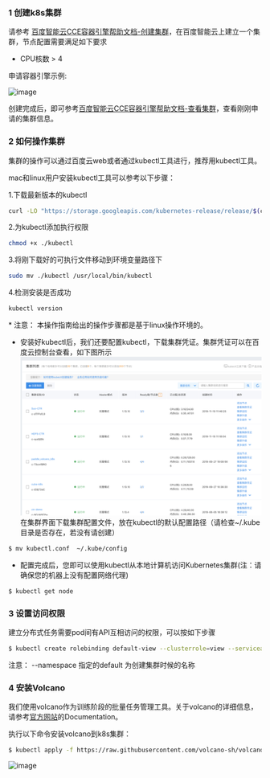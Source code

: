 ### 1 创建k8s集群

请参考
[百度智能云CCE容器引擎帮助文档-创建集群](https://cloud.baidu.com/doc/CCE/s/zjxpoqohb)，在百度智能云上建立一个集群，节点配置需要满足如下要求

- CPU核数 \> 4

申请容器引擎示例:

![image](https://github.com/PaddlePaddle/Serving/raw/master/doc/elastic_ctr/ctr_node.png)

创建完成后，即可参考[百度智能云CCE容器引擎帮助文档-查看集群](https://cloud.baidu.com/doc/CCE/GettingStarted.html#.E6.9F.A5.E7.9C.8B.E9.9B.86.E7.BE.A4)，查看刚刚申请的集群信息。

### 2 如何操作集群

集群的操作可以通过百度云web或者通过kubectl工具进行，推荐用kubectl工具。

mac和linux用户安装kubectl工具可以参考以下步骤：

1.下载最新版本的kubectl
```bash
curl -LO "https://storage.googleapis.com/kubernetes-release/release/$(curl -s https://storage.googleapis.com/kubernetes-release/release/stable.txt)/bin/darwin/amd64/kubectl"
```
2.为kubectl添加执行权限
```bash
chmod +x ./kubectl
```
3.将刚下载好的可执行文件移动到环境变量路径下
```bash
sudo mv ./kubectl /usr/local/bin/kubectl
```
4.检测安装是否成功
```bash
kubectl version
```

\* 注意： 本操作指南给出的操作步骤都是基于linux操作环境的。

-   安装好kubectl后，我们还要配置kubectl，下载集群凭证。集群凭证可以在百度云控制台查看，如下图所示
![config](https://github.com/suoych/WebChat/raw/master/d9d953129f4a27d8ec728d0a8.png)
在集群界面下载集群配置文件，放在kubectl的默认配置路径（请检查\~/.kube目录是否存在，若没有请创建）

```bash
$ mv kubectl.conf  ~/.kube/config
```

-   配置完成后，您即可以使用kubectl从本地计算机访问Kubernetes集群(注：请确保您的机器上没有配置网络代理)

```bash
$ kubectl get node
```


### 3 设置访问权限

建立分布式任务需要pod间有API互相访问的权限，可以按如下步骤

```bash
$ kubectl create rolebinding default-view --clusterrole=view --serviceaccount=default:default --namespace=default
```

注意： --namespace 指定的default 为创建集群时候的名称

### 4 安装Volcano

我们使用volcano作为训练阶段的批量任务管理工具。关于volcano的详细信息，请参考[官方网站](https://volcano.sh/)的Documentation。

执行以下命令安装volcano到k8s集群：

```bash
$ kubectl apply -f https://raw.githubusercontent.com/volcano-sh/volcano/master/installer/volcano-development.yaml
```

![image](https://github.com/PaddlePaddle/Serving/raw/master/doc/elastic_ctr/ctr_volcano_install.png)


